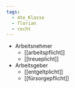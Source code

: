 ```yaml
---
tags:
  - 4te_Klasse
  - florian
  - recht
---
```

- Arbeitsnehmer
	- [[arbeitspflicht]]
	- [[treueplicht]]
- Arbeitsgeber
	- [[entgeltplicht]]
	- [[fürsorgepflicht]]
